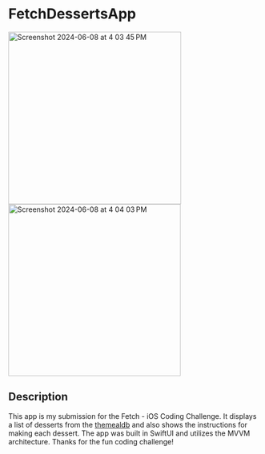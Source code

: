 # FetchDessertsApp

<img width="345" alt="Screenshot 2024-06-08 at 4 03 45 PM" src="https://github.com/davekooi/FetchDessertsApp/assets/21363818/62580e1b-50aa-4f5d-9cfc-ed22bd36eb12">
<img width="344" alt="Screenshot 2024-06-08 at 4 04 03 PM" src="https://github.com/davekooi/FetchDessertsApp/assets/21363818/ee696ec2-718d-4f3c-a690-3a6abaf91cbe">

## Description

This app is my submission for the Fetch - iOS Coding Challenge. It displays a list of desserts from the [themealdb](https://themealdb.com/api.php) and also shows the instructions for making each dessert. The app was built in SwiftUI and utilizes the MVVM architecture. Thanks for the fun coding challenge!
